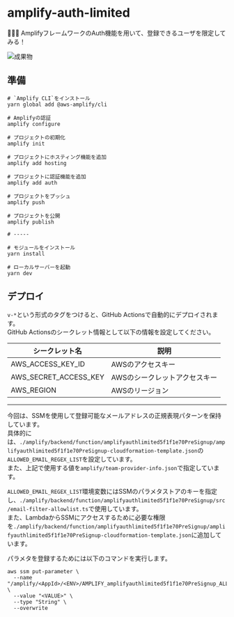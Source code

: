 # amplify-auth-limited

🐺🐺🐺 AmplifyフレームワークのAuth機能を用いて、登録できるユーザを限定してみる！  

![成果物](./fruit.gif)  

## 準備

```shell
# `Amplify CLI`をインストール
yarn global add @aws-amplify/cli

# Amplifyの認証
amplify configure

# プロジェクトの初期化
amplify init

# プロジェクトにホスティング機能を追加
amplify add hosting

# プロジェクトに認証機能を追加  
amplify add auth

# プロジェクトをプッシュ
amplify push

# プロジェクトを公開
amplify publish

# -----

# モジュールをインストール
yarn install

# ローカルサーバーを起動
yarn dev
```

## デプロイ

`v-*`という形式のタグをつけると、GitHub Actionsで自動的にデプロイされます。  
GitHub Actionsのシークレット情報として以下の情報を設定してください。  

| シークレット名 | 説明 |
| --- | --- |
| AWS_ACCESS_KEY_ID | AWSのアクセスキー |
| AWS_SECRET_ACCESS_KEY | AWSのシークレットアクセスキー |
| AWS_REGION | AWSのリージョン |

---

今回は、SSMを使用して登録可能なメールアドレスの正規表現パターンを保持しています。  
具体的には、`./amplify/backend/function/amplifyauthlimited5f1f1e70PreSignup/amplifyauthlimited5f1f1e70PreSignup-cloudformation-template.json`の`ALLOWED_EMAIL_REGEX_LIST`を設定しています。  
また、上記で使用する値を`amplify/team-provider-info.json`で指定しています。  

`ALLOWED_EMAIL_REGEX_LIST`環境変数にはSSMのパラメタストアのキーを指定し、`./amplify/backend/function/amplifyauthlimited5f1f1e70PreSignup/src/email-filter-allowlist.ts`で使用しています。  
また、LambdaからSSMにアクセスするために必要な権限を`./amplify/backend/function/amplifyauthlimited5f1f1e70PreSignup/amplifyauthlimited5f1f1e70PreSignup-cloudformation-template.json`に追加しています。  

パラメタを登録するためには以下のコマンドを実行します。  

```shell
aws ssm put-parameter \
  --name "/amplify/<AppId>/<ENV>/AMPLIFY_amplifyauthlimited5f1f1e70PreSignup_ALLOWED_EMAIL_REGEX_LIST" \
  --value "<VALUE>" \
  --type "String" \
  --overwrite
```

